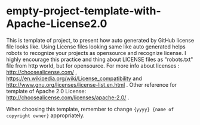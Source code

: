 # empty-project-template-with-Apache-License2.0
This is template of project, to present how auto generated by GitHub license file looks like. Using License files looking same like auto generated helps robots to recognize your projects as opensource and recognize license. I highly encourage this practice and thing about LICENSE files as "robots.txt"  file from http world, but for opensource. For more info about licenses : http://choosealicense.com/ , https://en.wikipedia.org/wiki/License_compatibility and http://www.gnu.org/licenses/license-list.en.html . Other reference for template of Apache 2.0 License: http://choosealicense.com/licenses/apache-2.0/ .

When choosing this template, remember to change `{yyyy} {name of copyright owner}` appropriately.
